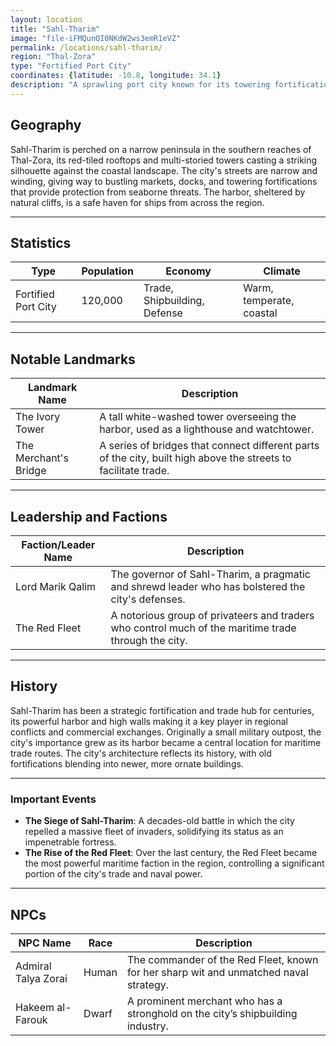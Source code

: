 ```yaml
---
layout: location
title: "Sahl-Tharim"
image: "file-iFMQunQI0NKdW2ws3emR1eVZ"
permalink: /locations/sahl-tharim/
region: "Thal-Zora"
type: "Fortified Port City"
coordinates: {latitude: -10.8, longitude: 34.1}
description: "A sprawling port city known for its towering fortifications, red-tiled roofs, and labyrinthine streets that wind through tightly packed buildings overlooking a busy harbor."
---
```


## Geography

Sahl-Tharim is perched on a narrow peninsula in the southern reaches of Thal-Zora, its red-tiled rooftops and multi-storied towers casting a striking silhouette against the coastal landscape. The city's streets are narrow and winding, giving way to bustling markets, docks, and towering fortifications that provide protection from seaborne threats. The harbor, sheltered by natural cliffs, is a safe haven for ships from across the region.

---

## Statistics

| Type                 | Population | Economy                    | Climate                     |
|----------------------|------------|----------------------------|-----------------------------|
| Fortified Port City   | 120,000    | Trade, Shipbuilding, Defense | Warm, temperate, coastal     |

---

## Notable Landmarks

| Landmark Name            | Description                                                                                     |
|--------------------------|-------------------------------------------------------------------------------------------------|
| The Ivory Tower           | A tall white-washed tower overseeing the harbor, used as a lighthouse and watchtower.           |
| The Merchant's Bridge     | A series of bridges that connect different parts of the city, built high above the streets to facilitate trade. |

---

## Leadership and Factions

| Faction/Leader Name      | Description                                                                                     |
|--------------------------|-------------------------------------------------------------------------------------------------|
| Lord Marik Qalim          | The governor of Sahl-Tharim, a pragmatic and shrewd leader who has bolstered the city's defenses.|
| The Red Fleet             | A notorious group of privateers and traders who control much of the maritime trade through the city.|

---

## History

Sahl-Tharim has been a strategic fortification and trade hub for centuries, its powerful harbor and high walls making it a key player in regional conflicts and commercial exchanges. Originally a small military outpost, the city's importance grew as its harbor became a central location for maritime trade routes. The city's architecture reflects its history, with old fortifications blending into newer, more ornate buildings.

---

### Important Events

- **The Siege of Sahl-Tharim**: A decades-old battle in which the city repelled a massive fleet of invaders, solidifying its status as an impenetrable fortress.
- **The Rise of the Red Fleet**: Over the last century, the Red Fleet became the most powerful maritime faction in the region, controlling a significant portion of the city's trade and naval power.

---

## NPCs

| NPC Name           | Race     | Description                                           |
|--------------------|----------|-------------------------------------------------------|
| Admiral Talya Zorai | Human    | The commander of the Red Fleet, known for her sharp wit and unmatched naval strategy.     |
| Hakeem al-Farouk    | Dwarf    | A prominent merchant who has a stronghold on the city’s shipbuilding industry.             |
